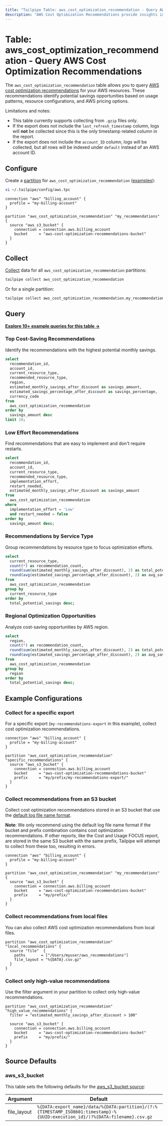 ```yaml
---
title: "Tailpipe Table: aws_cost_optimization_recommendation - Query AWS Cost Optimization Recommendations"
description: "AWS Cost Optimization Recommendations provide insights into potential cost-saving opportunities across your AWS resources."
---
```


# Table: aws_cost_optimization_recommendation - Query AWS Cost Optimization Recommendations

The `aws_cost_optimization_recommendation` table allows you to query [AWS cost optimization recommendations](https://docs.aws.amazon.com/cur/latest/userguide/table-dictionary-cor.html) for your AWS resources. These recommendations identify potential savings opportunities based on usage patterns, resource configurations, and AWS pricing options.

Limitations and notes:
- This table currently supports collecting from `.gzip` files only.
- If the export does not include the `last_refresh_timestamp` column, logs will **not** be collected since this is the only timestamp related column in the report.
- If the export does not include the `account_ID` column, logs will be collected, but all rows will be indexed under `default` instead of an AWS account ID.

## Configure

Create a [partition](https://tailpipe.io/docs/manage/partition) for `aws_cost_optimization_recommendation` ([examples](https://hub.tailpipe.io/plugins/turbot/aws/tables/aws_cost_optimization_recommendation#example-configurations)):

```sh
vi ~/.tailpipe/config/aws.tpc
```

```hcl
connection "aws" "billing_account" {
  profile = "my-billing-account"
}

partition "aws_cost_optimization_recommendation" "my_recommendations" {
  source "aws_s3_bucket" {
    connection = connection.aws.billing_account
    bucket     = "aws-cost-optimization-recommendations-bucket"
  }
}
```

## Collect

[Collect](https://tailpipe.io/docs/manage/collection) data for all `aws_cost_optimization_recommendation` partitions:

```sh
tailpipe collect aws_cost_optimization_recommendation
```

Or for a single partition:

```sh
tailpipe collect aws_cost_optimization_recommendation.my_recommendations
```

## Query

**[Explore 10+ example queries for this table →](https://hub.tailpipe.io/plugins/turbot/aws/queries/aws_cost_optimization_recommendation)**

### Top Cost-Saving Recommendations

Identify the recommendations with the highest potential monthly savings.

```sql
select
  recommendation_id,
  account_id,
  current_resource_type,
  recommended_resource_type,
  region,
  estimated_monthly_savings_after_discount as savings_amount,
  estimated_savings_percentage_after_discount as savings_percentage,
  currency_code
from
  aws_cost_optimization_recommendation
order by
  savings_amount desc
limit 10;
```

### Low Effort Recommendations

Find recommendations that are easy to implement and don't require restarts.

```sql
select
  recommendation_id,
  account_id,
  current_resource_type,
  recommended_resource_type,
  implementation_effort,
  restart_needed,
  estimated_monthly_savings_after_discount as savings_amount
from
  aws_cost_optimization_recommendation
where
  implementation_effort = 'Low'
  and restart_needed = false
order by
  savings_amount desc;
```

### Recommendations by Service Type

Group recommendations by resource type to focus optimization efforts.

```sql
select
  current_resource_type,
  count(*) as recommendation_count,
  round(sum(estimated_monthly_savings_after_discount), 2) as total_potential_savings,
  round(avg(estimated_savings_percentage_after_discount), 2) as avg_savings_percentage
from
  aws_cost_optimization_recommendation
group by
  current_resource_type
order by
  total_potential_savings desc;
```

### Regional Optimization Opportunities

Analyze cost-saving opportunities by AWS region.

```sql
select
  region,
  count(*) as recommendation_count,
  round(sum(estimated_monthly_savings_after_discount), 2) as total_potential_savings,
  round(avg(estimated_savings_percentage_after_discount), 2) as avg_savings_percentage
from
  aws_cost_optimization_recommendation
group by
  region
order by
  total_potential_savings desc;
```

## Example Configurations

### Collect for a specific export

For a specific export (`my-recommendations-export` in this example), collect cost optimization recommendations.

```hcl
connection "aws" "billing_account" {
  profile = "my-billing-account"
}

partition "aws_cost_optimization_recommendation" "specific_recommendations" {
  source "aws_s3_bucket" {
    connection = connection.aws.billing_account
    bucket     = "aws-cost-optimization-recommendations-bucket"
    prefix     = "my/prefix/my-recommendations-export/"
  }
}
```

### Collect recommendations from an S3 bucket

Collect cost optimization recommendations stored in an S3 bucket that use the [default log file name format](https://docs.aws.amazon.com/cur/latest/userguide/dataexports-export-delivery.html#export-summary).

**Note**: We only recommend using the default log file name format if the bucket and prefix combination contains cost optimization recommendations. If other reports, like the Cost and Usage FOCUS report, are stored in the same S3 bucket with the same prefix, Tailpipe will attempt to collect from these too, resulting in errors.

```hcl
connection "aws" "billing_account" {
  profile = "my-billing-account"
}

partition "aws_cost_optimization_recommendation" "my_recommendations" {
  source "aws_s3_bucket" {
    connection = connection.aws.billing_account
    bucket     = "aws-cost-optimization-recommendations-bucket"
    prefix     = "my/prefix/"
  }
}
```

### Collect recommendations from local files

You can also collect AWS cost optimization recommendations from local files.

```hcl
partition "aws_cost_optimization_recommendation" "local_recommendations" {
  source "file"  {
    paths       = ["/Users/myuser/aws_recommendations"]
    file_layout = "%{DATA}.csv.gz"
  }
}
```

### Collect only high-value recommendations

Use the filter argument in your partition to collect only high-value recommendations.

```hcl
partition "aws_cost_optimization_recommendation" "high_value_recommendations" {
  filter = "estimated_monthly_savings_after_discount > 100"

  source "aws_s3_bucket" {
    connection = connection.aws.billing_account
    bucket     = "aws-cost-optimization-recommendations-bucket"
    prefix     = "my/prefix/"
  }
}
```

## Source Defaults

### aws_s3_bucket

This table sets the following defaults for the [aws_s3_bucket source](https://hub.tailpipe.io/plugins/turbot/aws/sources/aws_s3_bucket#arguments):

| Argument      | Default |
|--------------|---------|
| file_layout  | `%{DATA:export_name}/data/%{DATA:partition}/(?:%{TIMESTAMP_ISO8601:timestamp}-%{UUID:execution_id}/)?%{DATA:filename}.csv.gz`|
